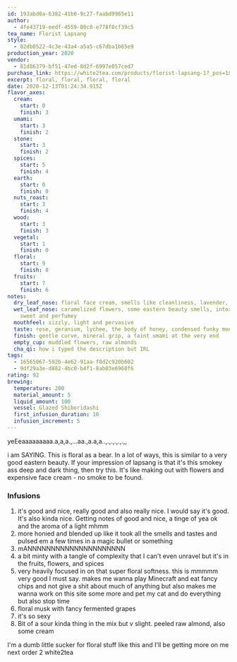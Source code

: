 ```yaml
---
id: 193abd0a-6382-41b0-9c27-faabd9965e11
author:
  - 4fe43719-eedf-4559-80c0-e778f8cf39c5
tea_name: Florist Lapsang
style:
  - 82db0522-4c3e-43a4-a5a5-c67dba1b65e9
production_year: 2020
vendor:
  - 81d86379-bf51-47ed-8d2f-6997e057ced7
purchase_link: https://white2tea.com/products/florist-lapsang-1?_pos=1&_sid=39620ffe8&_ss=r
excerpt: floral, floral, floral, floral
date: 2020-12-13T01:24:34.915Z
flavor_axes:
  cream:
    start: 0
    finish: 3
  umami:
    start: 3
    finish: 2
  stone:
    start: 3
    finish: 2
  spices:
    start: 5
    finish: 4
  earth:
    start: 0
    finish: 0
  nuts_roast:
    start: 3
    finish: 4
  wood:
    start: 3
    finish: 3
  vegetal:
    start: 1
    finish: 0
  floral:
    start: 9
    finish: 8
  fruits:
    start: 7
    finish: 6
notes:
  dry_leaf_nose: floral face cream, smells like cleanliness, lavender, lychee
  wet_leaf_nose: caramelized flowers, some eastern beauty smells, intoxicatingly
    sweet and perfumey
  mouthfeel: sizzly, light and pervasive
  taste: rose, geranium, lychee, the body of honey, condensed funky monkey
  finish: gentle curve, mineral grip, a faint umami at the very end
  empty_cup: muddled flowers, raw almonds
  cha_qi: how i typed the description but IRL
tags:
  - 16565067-592b-4e62-91aa-f8d2c920b602
  - 9df29a3e-d882-4bc0-b4f1-8ab03e6960f6
rating: 92
brewing:
  temperature: 200
  material_amount: 5
  liquid_amount: 100
  vessel: Glazed Shiboridashi
  first_infusion_duration: 10
  infusion_increment: 5
---
```


yeEeaaaaaaaaa.a,a,a.,...aa.,a.a,a..,.,.,.,.,.,,

i am SAYING. This is floral as a bear. In a lot of ways, this is similar to a very good eastern beauty. If your impression of lapsang is that it's this smokey ass deep and dark thing, then try this. It's like making out with flowers and expensive face cream - no smoke to be found.

### Infusions

1. it's good and nice, really good and also really nice. I would say it's good. It's also kinda nice. Getting notes of good and nice, a tinge of yea ok and the aroma of a light mhmm
2. more honied and blended up like it took all the smells and tastes and pulsed em a few times in a magic bullet or something
3. mANNNNNNNNNNNNNNNNNNNNN
4. a bit minty with a tangle of complexity that I can't even unravel but it's in the fruits, flowers, and spices
5. very heavily focused in on that super floral softness. this is mmmmm very good I must say. makes me wanna play Minecraft and eat fancy chips and not give a shit about much of anything but also makes me wanna work on this site some more and pet my cat and do everything but also stop time
6. floral musk with fancy fermented grapes
7. it's so sexy
8. Bit of a sour kinda thing in the mix but v slight. peeled raw almond, also some cream

I'm a dumb little sucker for floral stuff like this and I'll be getting more on me next order 2 white2tea

